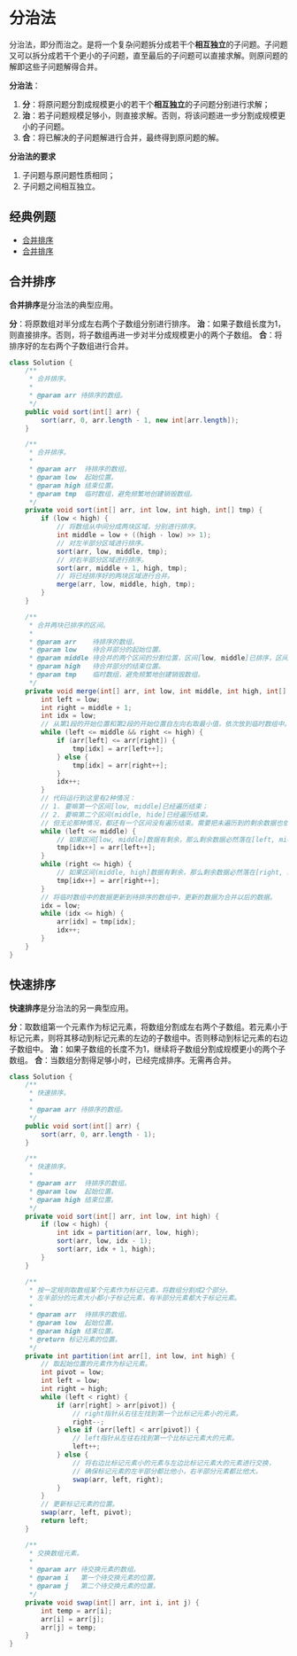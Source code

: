 # 分治法

分治法，即分而治之。是将一个复杂问题拆分成若干个**相互独立**的子问题。子问题又可以拆分成若干个更小的子问题，直至最后的子问题可以直接求解。则原问题的解即这些子问题解得合并。

**分治法**：

1. **分**：将原问题分割成规模更小的若干个**相互独立**的子问题分别进行求解；
2. **治**：若子问题规模足够小，则直接求解。否则，将该问题进一步分割成规模更小的子问题。
3. **合**：将已解决的子问题解进行合并，最终得到原问题的解。

**分治法的要求**

1. 子问题与原问题性质相同；
2. 子问题之间相互独立。

## 经典例题

-    [合并排序](#合并排序)
-    [合并排序](#合并排序)

## 合并排序

**合并排序**是分治法的典型应用。

**分**：将原数组对半分成左右两个子数组分别进行排序。
**治**：如果子数组长度为1，则直接排序。否则，将子数组再进一步对半分成规模更小的两个子数组。
**合**：将排序好的左右两个子数组进行合并。

```java
class Solution {
    /**
     * 合并排序。
     *
     * @param arr 待排序的数组。
     */
    public void sort(int[] arr) {
        sort(arr, 0, arr.length - 1, new int[arr.length]);
    }

    /**
     * 合并排序。
     *
     * @param arr  待排序的数组。
     * @param low  起始位置。
     * @param high 结束位置。
     * @param tmp  临时数组，避免频繁地创建销毁数组。
     */
    private void sort(int[] arr, int low, int high, int[] tmp) {
        if (low < high) {
            // 将数组从中间分成两块区域，分别进行排序。
            int middle = low + ((high - low) >> 1);
            // 对左半部分区域进行排序。
            sort(arr, low, middle, tmp);
            // 对右半部分区域进行排序。
            sort(arr, middle + 1, high, tmp);
            // 将已经排序好的两块区域进行合并。
            merge(arr, low, middle, high, tmp);
        }
    }

    /**
     * 合并两块已排序的区间。
     *
     * @param arr    待排序的数组。
     * @param low    待合并部分的起始位置。
     * @param middle 待合并的两个区间的分割位置，区间[low, middle]已排序，区间(middle, high]已排序。
     * @param high   待合并部分的结束位置。
     * @param tmp    临时数组，避免频繁地创建销毁数组。
     */
    private void merge(int[] arr, int low, int middle, int high, int[] tmp) {
        int left = low;
        int right = middle + 1;
        int idx = low;
        // 从第1段的开始位置和第2段的开始位置自左向右取最小值，依次放到临时数组中。
        while (left <= middle && right <= high) {
            if (arr[left] <= arr[right]) {
                tmp[idx] = arr[left++];
            } else {
                tmp[idx] = arr[right++];
            }
            idx++;
        }
        // 代码运行到这里有2种情况：
        // 1. 要嘛第一个区间[low, middle]已经遍历结束；
        // 2. 要嘛第二个区间(middle, hide]已经遍历结束。
        // 但无论那种情况，都还有一个区间没有遍历结束。需要把未遍历到的剩余数据也依次放到临时数组中。
        while (left <= middle) {
            // 如果区间[low, middle]数据有剩余，那么剩余数据必然落在[left, middle]区间内。
            tmp[idx++] = arr[left++];
        }
        while (right <= high) {
            // 如果区间(middle, high]数据有剩余，那么剩余数据必然落在[right, high]区间内。
            tmp[idx++] = arr[right++];
        }
        // 将临时数组中的数据更新到待排序的数组中，更新的数据为合并以后的数据。
        idx = low;
        while (idx <= high) {
            arr[idx] = tmp[idx];
            idx++;
        }
    }
}
```

## 快速排序

**快速排序**是分治法的另一典型应用。

**分**：取数组第一个元素作为标记元素，将数组分割成左右两个子数组。若元素小于标记元素，则将其移动到标记元素的左边的子数组中。否则移动到标记元素的右边子数组中。
**治**：如果子数组的长度不为1，继续将子数组分割成规模更小的两个子数组。
**合**：当数组分割得足够小时，已经完成排序。无需再合并。

```java
class Solution {
    /**
     * 快速排序。
     *
     * @param arr 待排序的数组。
     */
    public void sort(int[] arr) {
        sort(arr, 0, arr.length - 1);
    }

    /**
     * 快速排序。
     *
     * @param arr  待排序的数组。
     * @param low  起始位置。
     * @param high 结束位置。
     */
    private void sort(int[] arr, int low, int high) {
        if (low < high) {
            int idx = partition(arr, low, high);
            sort(arr, low, idx - 1);
            sort(arr, idx + 1, high);
        }
    }

    /**
     * 按一定规则取数组某个元素作为标记元素，将数组分割成2个部分。
     * 左半部分的元素大小都小于标记元素，有半部分元素都大于标记元素。
     *
     * @param arr  待排序的数组。
     * @param low  起始位置。
     * @param high 结束位置。
     * @return 标记元素的位置。
     */
    private int partition(int arr[], int low, int high) {
        // 取起始位置的元素作为标记元素。
        int pivot = low;
        int left = low;
        int right = high;
        while (left < right) {
            if (arr[right] > arr[pivot]) {
                // right指针从右往左找到第一个比标记元素小的元素。
                right--;
            } else if (arr[left] < arr[pivot]) {
                // left指针从左往右找到第一个比标记元素大的元素。
                left++;
            } else {
                // 将右边比标记元素小的元素与左边比标记元素大的元素进行交换，
                // 确保标记元素的左半部分都比他小，右半部分元素都比他大。
                swap(arr, left, right);
            }
        }
        // 更新标记元素的位置。
        swap(arr, left, pivot);
        return left;
    }

    /**
     * 交换数组元素。
     *
     * @param arr 待交换元素的数组。
     * @param i   第一个待交换元素的位置。
     * @param j   第二个待交换元素的位置。
     */
    private void swap(int[] arr, int i, int j) {
        int temp = arr[i];
        arr[i] = arr[j];
        arr[j] = temp;
    }
}
```

